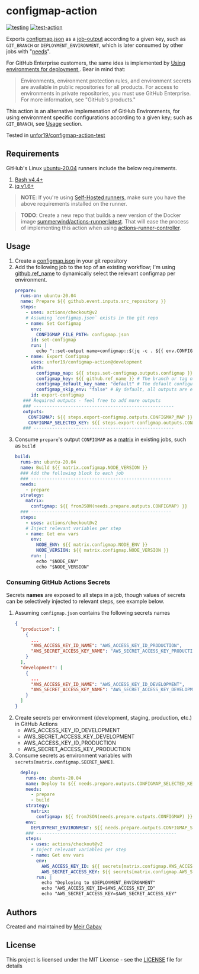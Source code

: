 # configmap-action

[![testing](https://github.com/unfor19/configmap-action/workflows/testing/badge.svg)](https://github.com/unfor19/configmap-action/actions?query=workflow%3Atesting)
[![test-action](https://github.com/unfor19/configmap-action-test/workflows/test-action/badge.svg)](https://github.com/unfor19/configmap-action-test/actions?query=workflow%3Atest-action)

Exports [configmap.json](./configmap.json) as a [job-output]([output](https://docs.github.com/en/actions/using-workflows/workflow-syntax-for-github-actions#jobsjob_idoutputs)) according to a given key, such as `GIT_BRANCH` or `DEPLOYMENT_ENVIRONMENT`, which is later consumed by other jobs with "[needs](https://docs.github.com/en/actions/using-workflows/workflow-syntax-for-github-actions#jobsjob_idneeds)".

For GitHub Enterprise customers, the same idea is implemented by [Using environments for deployment
](https://docs.github.com/en/actions/deployment/targeting-different-environments/using-environments-for-deployment). Bear in mind that:

> Environments, environment protection rules, and environment secrets are available in public repositories for all products. For access to environments in private repositories, you must use GitHub Enterprise. For more information, see "GitHub's products."

This action is an alternative implemenation of GitHub Environments, for using environment specific configurations according to a given key; such as `GIT_BRANCH`, see [Usage](#Usage) section.

Tested in [unfor19/configmap-action-test](https://github.com/unfor19/configmap-action-test/actions?query=workflow%3Atest-action)

## Requirements

GitHub's Linux [ubuntu-20.04](https://github.com/actions/virtual-environments/blob/main/images/linux/Ubuntu2004-Readme.md) runners include the below requirements.

1. [Bash v4.4+](https://www.gnu.org/software/bash/)
2. [jq v1.6+](https://stedolan.github.io/jq/)

> **NOTE**: If you're using [Self-Hosted runners](https://docs.github.com/en/actions/hosting-your-own-runners/about-self-hosted-runners), make sure you have the above requirements installed on the runner.

> **TODO**: Create a new repo that builds a new version of the Docker image [summerwind/actions-runner:latest](https://github.com/actions-runner-controller/actions-runner-controller#software-installed-in-the-runner-image). That will ease the process of implementing this action when using [actions-runner-controller](https://github.com/actions-runner-controller/actions-runner-controller#software-installed-in-the-runner-image).


## Usage

1. Create a [configmap.json](./configmap.json) in your git repository
2. Add the following job to the top of an existing workflow; I'm using [github.ref_name](https://docs.github.com/en/actions/learn-github-actions/contexts#:~:text=github.ref_name) to dynamically select the relevant configmap per environment.
   ```yaml
   prepare:
     runs-on: ubuntu-20.04
     name: Prepare ${{ github.event.inputs.src_repository }}
     steps:
       - uses: actions/checkout@v2
       # Assuming `configmap.json` exists in the git repo
       - name: Set Configmap
         env:
           CONFIGMAP_FILE_PATH: configmap.json
         id: set-configmap
         run: |
           echo "::set-output name=configmap::$(jq -c . ${{ env.CONFIGMAP_FILE_PATH }})"
       - name: Export Configmap
         uses: unfor19/configmap-action@development
         with:
           configmap_map: ${{ steps.set-configmap.outputs.configmap }}
           configmap_key: ${{ github.ref_name }} # The branch or tag name that triggered the workflow run
           configmap_default_key_name: "default" # The default configuration to fetch when configmap_key is not found
           configmap_skip_env: "false" # By default, all outputs are exported as env var in $GITHUB_ENV Set to true if you wish to disable this behavior
         id: export-configmap
      ### Required outputs - feel free to add more outputs
      ### -----------------------------------------------------
      outputs:
        CONFIGMAP: ${{ steps.export-configmap.outputs.CONFIGMAP_MAP }}
        CONFIGMAP_SELECTED_KEY: ${{ steps.export-configmap.outputs.CONFIGMAP_SELECTED_KEY }}
      ### -----------------------------------------------------
   ```
3. Consume `prepare`'s output `CONFIGMAP` as a [matrix](https://docs.github.com/en/actions/using-workflows/workflow-syntax-for-github-actions#jobsjob_idstrategymatrix) in existing jobs, such as `build`
   ```yaml
   build:
     runs-on: ubuntu-20.04
     name: Build ${{ matrix.configmap.NODE_VERSION }}
     ### Add the following block to each job
     ### -----------------------------------------------------
     needs:
       - prepare
     strategy:
       matrix:
         configmap: ${{ fromJSON(needs.prepare.outputs.CONFIGMAP) }}
     ### -----------------------------------------------------
     steps:
       - uses: actions/checkout@v2
       # Inject relevant variables per step
       - name: Get env vars
         env:
           NODE_ENV: ${{ matrix.configmap.NODE_ENV }}
           NODE_VERSION: ${{ matrix.configmap.NODE_VERSION }}
         run: |
           echo "$NODE_ENV"
           echo "$NODE_VERSION"
   ```

### Consuming GitHub Actions Secrets

Secrets **names** are exposed to all steps in a job, though values of secrets can be selectively injected to relevant steps, see example below.

1. Assuming `configmap.json` contains the following secrets names
   ```json
   {
     "production": [
       {
         ...
         "AWS_ACCESS_KEY_ID_NAME": "AWS_ACCESS_KEY_ID_PRODUCTION",
         "AWS_SECRET_ACCESS_KEY_NAME": "AWS_SECRET_ACCESS_KEY_PRODUCTION"
       }
     ],
     "development": [
       {
         ...
         "AWS_ACCESS_KEY_ID_NAME": "AWS_ACCESS_KEY_ID_DEVELOPMENT",
         "AWS_SECRET_ACCESS_KEY_NAME": "AWS_SECRET_ACCESS_KEY_DEVELOPMENT"
       }
     ]
   }
   ```
2. Create secrets per environment (development, staging, production, etc.) in GitHub Actions
   - AWS_ACCESS_KEY_ID_DEVELOPMENT
   - AWS_SECRET_ACCESS_KEY_DEVELOPMENT
   - AWS_ACCESS_KEY_ID_PRODUCTION
   - AWS_SECRET_ACCESS_KEY_PRODUCTION
3. Consume secrets as environment variables with `secrets[matrix.configmap.SECRET_NAME]`.
   ```yaml
     deploy:
       runs-on: ubuntu-20.04
       name: Deploy to ${{ needs.prepare.outputs.CONFIGMAP_SELECTED_KEY }}
       needs:
         - prepare
         - build
       strategy:
         matrix:
           configmap: ${{ fromJSON(needs.prepare.outputs.CONFIGMAP) }}
       env:
         DEPLOYMENT_ENVIRONMENT: ${{ needs.prepare.outputs.CONFIGMAP_SELECTED_KEY }}
       ### -----------------------------------------------------
       steps:
         - uses: actions/checkout@v2
         # Inject relevant variables per step
         - name: Get env vars
           env:
             AWS_ACCESS_KEY_ID: ${{ secrets[matrix.configmap.AWS_ACCESS_KEY_ID_NAME] }}
             AWS_SECRET_ACCESS_KEY: ${{ secrets[matrix.configmap.AWS_SECRET_ACCESS_KEY_NAME] }}
           run: |
             echo "Deploying to $DEPLOYMENT_ENVIRONMENT"
             echo "AWS_ACCESS_KEY_ID=$AWS_ACCESS_KEY_ID"
             echo "AWS_SECRET_ACCESS_KEY=$AWS_SECRET_ACCESS_KEY"
   ```


## Authors

Created and maintained by [Meir Gabay](https://github.com/unfor19)

## License

This project is licensed under the MIT License - see the [LICENSE](https://github.com/unfor19/configmap-action/blob/master/LICENSE) file for details

